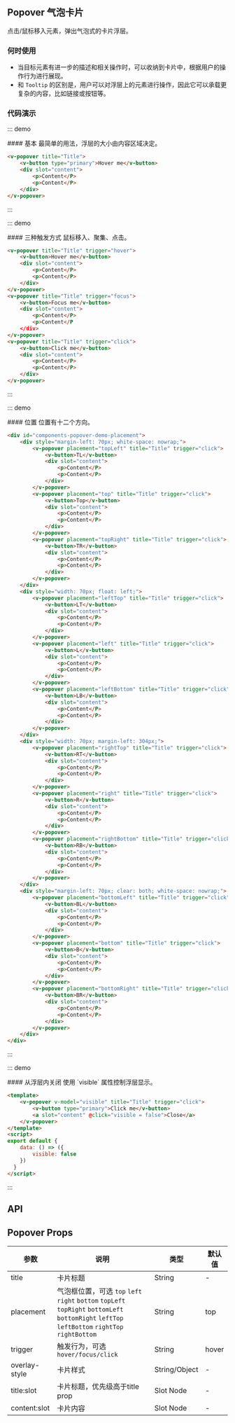 <script>
export default {
    data: () => ({
        visible: false
    }),
}
</script>
<style>
#components-popover-demo-placement .ant-btn {
    width: 70px;
}
.box-demo .ant-popover-wrapper {
    margin-right: 8px;
    margin-bottom: 8px;
}
</style>

## Popover 气泡卡片

点击/鼠标移入元素，弹出气泡式的卡片浮层。

### 何时使用
- 当目标元素有进一步的描述和相关操作时，可以收纳到卡片中，根据用户的操作行为进行展现。
- 和 `Tooltip` 的区别是，用户可以对浮层上的元素进行操作，因此它可以承载更复杂的内容，比如链接或按钮等。

### 代码演示

::: demo
<summary>
  #### 基本
  最简单的用法，浮层的大小由内容区域决定。
</summary>

```html
<v-popover title="Title">
    <v-button type="primary">Hover me</v-button>
    <div slot="content">
        <p>Content</P>
        <p>Content</P>
    </div>    
</v-popover>
```

:::

::: demo
<summary>
  #### 三种触发方式
  鼠标移入、聚集、点击。
</summary>

```html
<v-popover title="Title" trigger="hover">
    <v-button>Hover me</v-button>
    <div slot="content">
        <p>Content</P>
        <p>Content</P>
    </div>    
</v-popover>
<v-popover title="Title" trigger="focus">
    <v-button>Focus me</v-button>
    <div slot="content">
        <p>Content</P>
        <p>Content</P
    </div>    
</v-popover>
<v-popover title="Title" trigger="click">
    <v-button>Click me</v-button>
    <div slot="content">
        <p>Content</P>
        <p>Content</P>
    </div>    
</v-popover>
```

:::

::: demo
<summary>
  #### 位置
  位置有十二个方向。
</summary>

```html
<div id="components-popover-demo-placement">
    <div style="margin-left: 70px; white-space: nowrap;">
        <v-popover placement="topLeft" title="Title" trigger="click">
            <v-button>TL</v-button>
            <div slot="content">
                <p>Content</P>
                <p>Content</P>
            </div> 
        </v-popover>
        <v-popover placement="top" title="Title" trigger="click">
            <v-button>Top</v-button>
            <div slot="content">
                <p>Content</P>
                <p>Content</P>
            </div> 
        </v-popover>
        <v-popover placement="topRight" title="Title" trigger="click">
            <v-button>TR</v-button>
            <div slot="content">
                <p>Content</P>
                <p>Content</P>
            </div> 
        </v-popover>
    </div>
    <div style="width: 70px; float: left;">
        <v-popover placement="leftTop" title="Title" trigger="click">
            <v-button>LT</v-button>
            <div slot="content">
                <p>Content</P>
                <p>Content</P>
            </div> 
        </v-popover>
        <v-popover placement="left" title="Title" trigger="click">
            <v-button>L</v-button>
            <div slot="content">
                <p>Content</P>
                <p>Content</P>
            </div> 
        </v-popover>
        <v-popover placement="leftBottom" title="Title" trigger="click">
            <v-button>LB</v-button>
            <div slot="content">
                <p>Content</P>
                <p>Content</P>
            </div> 
        </v-popover>
    </div>
    <div style="width: 70px; margin-left: 304px;">
        <v-popover placement="rightTop" title="Title" trigger="click">
            <v-button>RT</v-button>
            <div slot="content">
                <p>Content</P>
                <p>Content</P>
            </div> 
        </v-popover>
        <v-popover placement="right" title="Title" trigger="click">
            <v-button>R</v-button>
            <div slot="content">
                <p>Content</P>
                <p>Content</P>
            </div> 
        </v-popover>
        <v-popover placement="rightBottom" title="Title" trigger="click">
            <v-button>RB</v-button>
            <div slot="content">
                <p>Content</P>
                <p>Content</P>
            </div> 
        </v-popover>
    </div>
    <div style="margin-left: 70px; clear: both; white-space: nowrap;">
        <v-popover placement="bottomLeft" title="Title" trigger="click">
            <v-button>BL</v-button>
            <div slot="content">
                <p>Content</P>
                <p>Content</P>
            </div> 
        </v-popover>
        <v-popover placement="bottom" title="Title" trigger="click">
            <v-button>B</v-button>
            <div slot="content">
                <p>Content</P>
                <p>Content</P>
            </div> 
        </v-popover>
        <v-popover placement="bottomRight" title="Title" trigger="click">
            <v-button>BR</v-button>
            <div slot="content">
                <p>Content</P>
                <p>Content</P>
            </div> 
        </v-popover>
    </div>
</div>
```

:::

::: demo
<summary>
  #### 从浮层内关闭
  使用 `visible` 属性控制浮层显示。
</summary>

```html
<template>   
    <v-popover v-model="visible" title="Title" trigger="click">
        <v-button type="primary">Click me</v-button>
        <a slot="content" @click="visible = false">Close</a>    
    </v-popover>
</template>
<script>
export default {
    data: () => ({
        visible: false
    })
  }
</script>
```

:::

## API
## Popover Props
| 参数        | 说明           | 类型               | 默认值       |
|------------|----------------|-------------------|-------------|
| title    | 卡片标题 | String | - |
| placement | 气泡框位置，可选 `top` `left` `right` `bottom` `topLeft` `topRight` `bottomLeft` `bottomRight` `leftTop` `leftBottom` `rightTop` `rightBottom` | String | top |
| trigger | 触发行为，可选 `hover/focus/click` | String | hover |
| overlay-style | 卡片样式 | String/Object | - |
| title:slot | 卡片标题，优先级高于title prop | Slot Node | - |
| content:slot | 卡片内容 | Slot Node | - |

